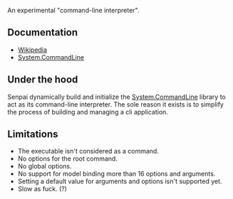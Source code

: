 An experimental "command-line interpreter".

## Documentation
* [Wikipedia](https://github.com/imdying/senpai/wiki/)
* [System.CommandLine](https://github.com/dotnet/command-line-api/tree/v2.0.0-beta3.22114.1/docs)

## Under the hood
Senpai dynamically build and initialize the [System.CommandLine](https://github.com/dotnet/command-line-api) library to act as its command-line interpreter. The sole reason it exists is to simplify the process of building and managing a cli application.

## Limitations
* The executable isn't considered as a command.
* No options for the root command.
* No global options.
* No support for model binding more than 16 options and arguments.
* Setting a default value for arguments and options isn't supported yet.
* Slow as fuck. (?)